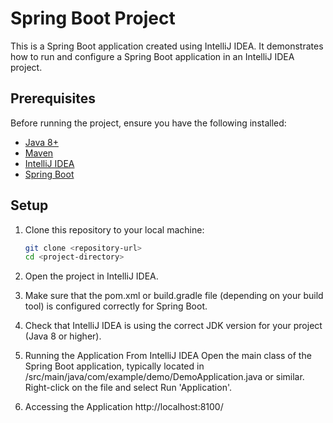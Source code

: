 # Spring Boot Project

This is a Spring Boot application created using IntelliJ IDEA. It demonstrates how to run and configure a Spring Boot application in an IntelliJ IDEA project.

## Prerequisites

Before running the project, ensure you have the following installed:

- [Java 8+](https://www.oracle.com/java/technologies/javase-jdk11-downloads.html)
- [Maven](https://maven.apache.org/)
- [IntelliJ IDEA](https://www.jetbrains.com/idea/)
- [Spring Boot](https://spring.io/projects/spring-boot)

## Setup

1. Clone this repository to your local machine:

   ```bash
   git clone <repository-url>
   cd <project-directory>
2. Open the project in IntelliJ IDEA.
3. Make sure that the pom.xml or build.gradle file (depending on your build tool) is configured correctly for Spring Boot.
4. Check that IntelliJ IDEA is using the correct JDK version for your project (Java 8 or higher).
5. Running the Application
From IntelliJ IDEA
Open the main class of the Spring Boot application, typically located in /src/main/java/com/example/demo/DemoApplication.java or similar.
Right-click on the file and select Run 'Application'.
6. Accessing the Application
   http://localhost:8100/
